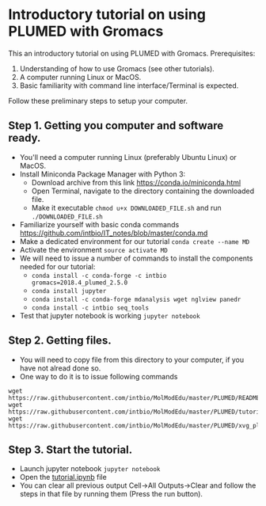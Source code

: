 # Introductory tutorial on using PLUMED with Gromacs

This an introductory tutorial on using PLUMED with Gromacs.
Prerequisites:
1. Understanding of how to use Gromacs (see other tutorials).
2. A computer running Linux or MacOS.
3. Basic familiarity with command line interface/Terminal is expected.


Follow these preliminary steps to setup your computer.

## Step 1. Getting you computer and software ready.
- You'll need a computer running Linux (preferably Ubuntu Linux) or MacOS.
- Install Miniconda Package Manager with Python 3:
   + Download archive from this link https://conda.io/miniconda.html
   + Open Terminal, navigate to the directory containing the downloaded file.
   + Make it executable ```chmod u+x DOWNLOADED_FILE.sh``` and run ```./DOWNLOADED_FILE.sh```
- Familiarize yourself with basic conda commands https://github.com/intbio/IT_notes/blob/master/conda.md
- Make a dedicated environment for our tutorial ```conda create --name MD```
- Activate the environment ```source activate MD```
- We will need to issue a number of commands to install the components needed for our tutorial:
   + `conda install -c conda-forge -c intbio gromacs=2018.4_plumed_2.5.0`
   + `conda install jupyter`
   + `conda install -c conda-forge mdanalysis wget nglview panedr`
   + `conda install -c intbio seq_tools`
- Test that jupyter notebook is working `jupyter notebook`

## Step 2. Getting files.
- You will need to copy file from this directory to your computer, if you have not alread done so.
- One way to do it is to issue following commands
```
wget https://raw.githubusercontent.com/intbio/MolModEdu/master/PLUMED/README.md
wget https://raw.githubusercontent.com/intbio/MolModEdu/master/PLUMED/tutorial.ipynb
wget https://raw.githubusercontent.com/intbio/MolModEdu/master/PLUMED/xvg_plot.py

```

## Step 3. Start the tutorial.
- Launch jupyter notebook `jupyter notebook`
- Open the [tutorial.ipynb](tutorial.ipynb) file
- You can clear all previous output Cell->All Outputs->Clear and follow the steps in that file by running them (Press the run button).
